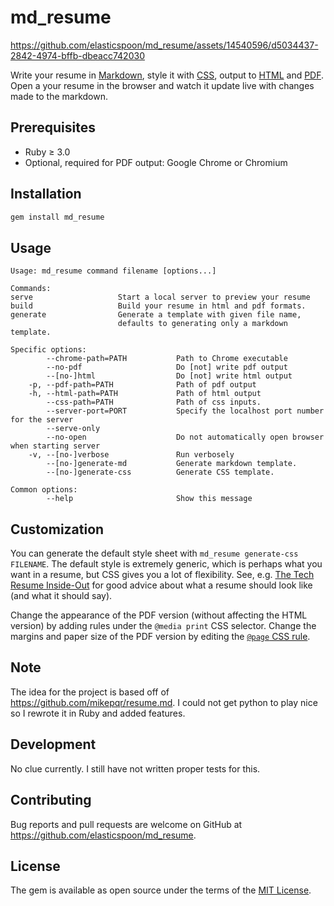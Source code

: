 # md_resume

https://github.com/elasticspoon/md_resume/assets/14540596/d5034437-2842-4974-bffb-dbeacc742030

Write your resume in [Markdown](https://raw.githubusercontent.com/mikepqr/resume.md/main/resume.md), style it with [CSS](resume.css), output to [HTML](resume.html) and [PDF](resume.pdf). Open a your resume in the browser and watch it update live with changes made to the markdown.

## Prerequisites

- Ruby ≥ 3.0
- Optional, required for PDF output: Google Chrome or Chromium

## Installation

```bash
gem install md_resume
```

## Usage

```
Usage: md_resume command filename [options...]

Commands:
serve                   Start a local server to preview your resume
build                   Build your resume in html and pdf formats.
generate                Generate a template with given file name,
                        defaults to generating only a markdown template.

Specific options:
        --chrome-path=PATH           Path to Chrome executable
        --no-pdf                     Do [not] write pdf output
        --[no-]html                  Do [not] write html output
    -p, --pdf-path=PATH              Path of pdf output
    -h, --html-path=PATH             Path of html output
        --css-path=PATH              Path of css inputs.
        --server-port=PORT           Specify the localhost port number for the server
        --serve-only
        --no-open                    Do not automatically open browser when starting server
    -v, --[no-]verbose               Run verbosely
        --[no-]generate-md           Generate markdown template.
        --[no-]generate-css          Generate CSS template.

Common options:
        --help                       Show this message
```

## Customization

You can generate the default style sheet with `md_resume generate-css FILENAME`. The default style is extremely generic, which is perhaps what you want in a resume,
but CSS gives you a lot of flexibility. See, e.g. [The Tech Resume Inside-Out](https://www.thetechinterview.com/) for good advice about what a resume should look like (and what it should say).

Change the appearance of the PDF version (without affecting the HTML version) by adding rules under the `@media print` CSS selector.
Change the margins and paper size of the PDF version by editing the [`@page` CSS rule](https://developer.mozilla.org/en-US/docs/Web/CSS/%40page/size).

## Note

The idea for the project is based off of https://github.com/mikepqr/resume.md. I could not get python to play nice so I rewrote it in Ruby and added features.

## Development

No clue currently. I still have not written proper tests for this.

## Contributing

Bug reports and pull requests are welcome on GitHub at https://github.com/elasticspoon/md_resume.

## License

The gem is available as open source under the terms of the [MIT License](https://opensource.org/licenses/MIT).
